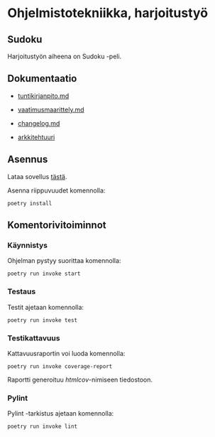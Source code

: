 # Ohjelmistotekniikka, harjoitustyö

## Sudoku
Harjoitustyön aiheena on Sudoku -peli.

## Dokumentaatio

 - [tuntikirjanpito.md](./dokumentaatio/tuntikirjanpito.md)

 - [vaatimusmaarittely.md](./dokumentaatio/vaatimusmaarittely.md)

 - [changelog.md](./dokumentaatio/changelog.md)
 
 - [arkkitehtuuri](./dokumentaatio/arkkitehtuuri.md)
 
## Asennus

Lataa sovellus [tästä](https://github.com/nikomar/ot-harjoitustyo/releases/latest).

Asenna riippuvuudet komennolla:
```
poetry install

``` 

## Komentorivitoiminnot

### Käynnistys

Ohjelman pystyy suorittaa komennolla:
```
poetry run invoke start

```
### Testaus

Testit ajetaan komennolla:
```
poetry run invoke test

```
### Testikattavuus

Kattavuusraportin voi luoda komennolla:
```
poetry run invoke coverage-report

``` 
Raportti generoituu _htmlcov_-nimiseen tiedostoon.

### Pylint

Pylint -tarkistus ajetaan komennolla:
```
poetry run invoke lint

